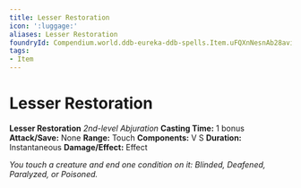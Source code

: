 ```yaml
---
title: Lesser Restoration
icon: ':luggage:'
aliases: Lesser Restoration
foundryId: Compendium.world.ddb-eureka-ddb-spells.Item.uFQXnNesnAb28avi
tags:
- Item
---
```


# Lesser Restoration

**Lesser Restoration**
_2nd-level Abjuration_
**Casting Time:** 1 bonus
**Attack/Save:** None
**Range:** Touch
**Components:** V S
**Duration:** Instantaneous
**Damage/Effect:** Effect

*You touch a creature and end one condition on it: Blinded, Deafened, Paralyzed, or Poisoned.*